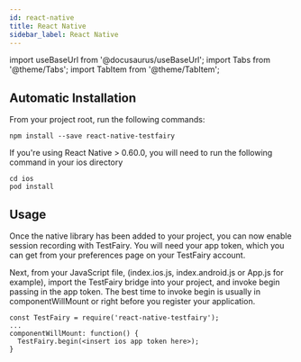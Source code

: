 ```yaml
---
id: react-native
title: React Native
sidebar_label: React Native
---
```


import useBaseUrl from '@docusaurus/useBaseUrl';
import Tabs from '@theme/Tabs';
import TabItem from '@theme/TabItem';

## Automatic Installation
From your project root, run the following commands:

`npm install --save react-native-testfairy`

If you're using React Native > 0.60.0, you will need to run the following command in your ios directory

```
cd ios
pod install
```

## Usage
Once the native library has been added to your project, you can now enable session recording with TestFairy. You will need your app token, which you can get from your preferences page on your TestFairy account.

Next, from your JavaScript file, (index.ios.js, index.android.js or App.js for example), import the TestFairy bridge into your project, and invoke begin passing in the app token. The best time to invoke begin is usually in componentWillMount or right before you register your application.

```
const TestFairy = require('react-native-testfairy');
...
componentWillMount: function() {
  TestFairy.begin(<insert ios app token here>);
}
```
